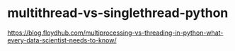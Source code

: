 # multithread-vs-singlethread-python

https://blog.floydhub.com/multiprocessing-vs-threading-in-python-what-every-data-scientist-needs-to-know/
